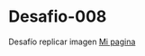 # Desafio-008
Desafío replicar imagen 
<a href="https://agustyn97.github.io/Desafio-008/index.html" target="_blank" >Mi pagina</a>

